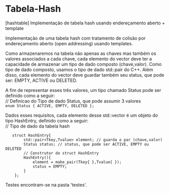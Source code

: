 # Tabela-Hash
[hashtable] Implementação de tabela hash usando endereçamento aberto + template

Implementação de uma tabela hash com tratamento de colisão por endereçamento aberto (open addressing) usando templates.

Como armazenaremos na tabela não apenas as chaves mas também os valores associados a cada chave, cada elemento
do vector deve ter a capacidade de armazenar um tipo de dado composto (chave,valor). Como tipo de dado composto,
usamos o tipo de dado std::pair do C++. Além disso, cada elemento do vector deve guardar também seu status, que pode ser: EMPTY,  ACTIVE ou DELETED. 

A fim de representar esses três valores, um tipo chamado Status pode ser definido como a seguir: </br>
// Definicao do Tipo de dado Status, que pode assumir 3 valores </br>
``` enum Status { ACTIVE, EMPTY, DELETED }; ```

Dados esses requisitos, cada elemento desse std::vector é um objeto do tipo HashEntry, definido como a seguir: </br>
// Tipo de dado da tabela hash
```
   struct HashEntry{
        std::pair<Tkey,Tvalue> element; // guarda o par (chave,valor)
        Status status; // status, que pode ser ACTIVE, EMPTY ou DELETED
        // Construtor do struct HashEntry
        HashEntry(){
            element = make_pair(Tkey{ },Tvalue{ });
            status = EMPTY;
        }
    };
```

Testes encontram-se na pasta 'testes'.
